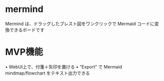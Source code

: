 # mermind
Mermind は、ドラッグしたブレスト図をワンクリックで Mermaid コードに変換できるボードです

# MVP機能
•	WebUI上で、付箋＋矢印を置ける
•	“Export” で Mermaid mindmap/flowchart をテキスト出力できる


